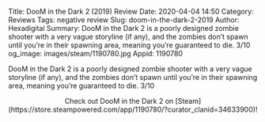Title: DooM in the Dark 2 (2019) Review
Date: 2020-04-04 14:50
Category: Reviews
Tags: negative review
Slug: doom-in-the-dark-2-2019
Author: Hexadigital
Summary: DooM in the Dark 2 is a poorly designed zombie shooter with a very vague storyline (if any), and the zombies don’t spawn until you’re in their spawning area, meaning you’re guaranteed to die. 3/10
og_image: images/steam/1190780.jpg
Appid: 1190780

DooM in the Dark 2 is a poorly designed zombie shooter with a very vague storyline (if any), and the zombies don’t spawn until you’re in their spawning area, meaning you’re guaranteed to die. 3/10

<center>Check out DooM in the Dark 2 on [Steam](https://store.steampowered.com/app/1190780/?curator_clanid=34633900)!</center>
